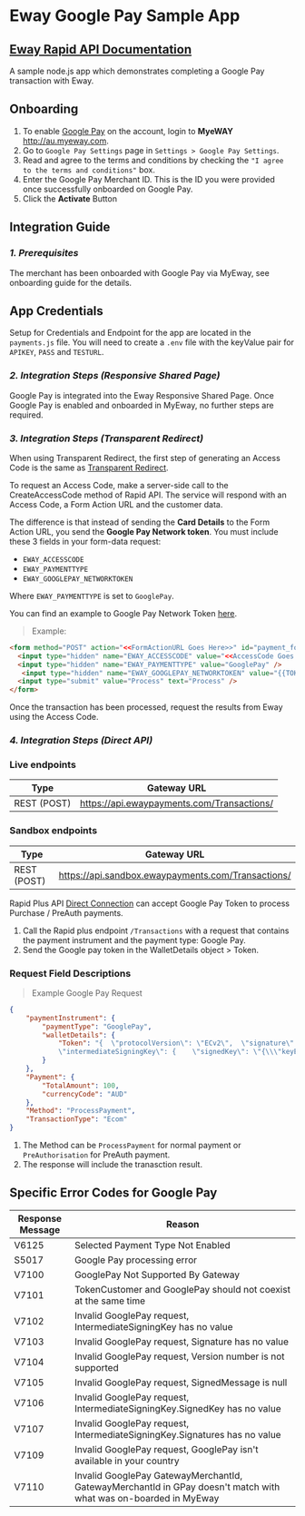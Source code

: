 # Eway Google Pay Sample App

## [Eway Rapid API Documentation](https://eway.io/api-v3/) 

A sample node.js app which demonstrates completing a Google Pay transaction with Eway.

## Onboarding

1. To enable [Google Pay](https://developers.google.com/pay/api/web/overview) on the account, login to **MyeWAY** http://au.myeway.com.
2. Go to `Google Pay Settings` page in `Settings > Google Pay Settings`.
3. Read and agree to the terms and conditions by checking the `"I agree to the terms and conditions"` box.
4. Enter the Google Pay Merchant ID. This is the ID you were provided once successfully onboarded on Google Pay. 
5. Click the **Activate** Button


## Integration  Guide

### *1. Prerequisites*

The merchant has been onboarded with Google Pay via MyEway, see onboarding guide for the details.

## App Credentials
Setup for Credentials and Endpoint for the app are located in the `payments.js` file. 
You will need to create a `.env` file with the keyValue pair for `APIKEY`, `PASS` and `TESTURL`.

### *2. Integration Steps (Responsive Shared Page)*

Google Pay is integrated into the Eway Responsive Shared Page. Once Google Pay is enabled and onboarded in MyEway, no further steps are required.

### *3. Integration Steps (Transparent Redirect)*

When using Transparent Redirect, the first step of generating an Access Code is the same as [Transparent Redirect](https://eway.io/api-v3/#transparent-redirect). 

To request an Access Code, make a server-side call to the CreateAccessCode method of Rapid API. The service will respond with an Access Code, a Form Action URL and the customer data.

The difference is that instead of sending the **Card Details** to the Form Action URL, you send the **Google Pay Network token**. 
You must include these 3 fields in your form-data request: 
- `EWAY_ACCESSCODE`
- `EWAY_PAYMENTTYPE`
- `EWAY_GOOGLEPAY_NETWORKTOKEN`


Where `EWAY_PAYMENTTYPE` is set to `GooglePay`.

You can find an example to Google Pay Network Token [here](https://developers.google.com/pay/api/web/guides/resources/payment-data-cryptography#token-response-example). 



> Example: 

``` html
<form method="POST" action="<<FormActionURL Goes Here>>" id="payment_form">
  <input type="hidden" name="EWAY_ACCESSCODE" value="<<AccessCode Goes Here>>" />
  <input type="hidden" name="EWAY_PAYMENTTYPE" value="GooglePay" />
   <input type="hidden" name="EWAY_GOOGLEPAY_NETWORKTOKEN" value="{{TOKEN}}" />
  <input type="submit" value="Process" text="Process" />
</form> 
```

Once the transaction has been processed, request the results from Eway using the Access Code. 

### *4. Integration Steps (Direct API)*

### Live endpoints

Type|Gateway URL|
----------|----------|
REST (POST)|https://api.ewaypayments.com/Transactions/

### Sandbox endpoints

Type|Gateway URL|
----------|----------|
REST (POST)|https://api.sandbox.ewaypayments.com/Transactions/

Rapid Plus API [Direct Connection](https://eway.io/api-v3/#direct-connection) can accept Google Pay Token to process Purchase / PreAuth payments. 
1. Call the Rapid plus endpoint `/Transactions` with a request that contains the payment instrument and the payment type: Google Pay. 
2. Send the Google pay token in the WalletDetails object > Token.

### Request Field Descriptions

> Example Google Pay Request

```json
{
    "paymentInstrument": {
        "paymentType": "GooglePay",
        "walletDetails": {
            "Token": "{  \"protocolVersion\": \"ECv2\",  \"signature\": \"MEQCIH6Q4OwQ0jAceFEkGF0JID6sJNXxOEi4r+mA7biRxqBQAiAondqoUpU\/bdsrAOpZIsrHQS9nwiiNwOrr24RyPeHA0Q\\u003d\\u003d\",  
            \"intermediateSigningKey\": {    \"signedKey\": \"{\\\"keyExpiration\\\":\\\"1542323393147\\\",\\\"keyValue\\\":\\\"MFkwEwYHKoZIzj0CAQYIKoZIzj0DAQcDQgAE\/1+3HBVSbdv+j7NaArdgMyoSAM43yRydzqdg1TxodSzA96Dj4Mc1EiKroxxunavVIvdxGnJeFViTzFvzFRxyCw\\\\u003d\\\\u003d\\\"}\",    \"signatures\": [ \"MEYCIQCO2EIi48s8VTH+ilMEpoXLFfkxAwHjfPSCVED\/QDSHmQIhALLJmrUlNAY8hDQRV\/y1iKZGsWpeNmIP+z+tCQHQxP0v\" ]  },  \"signedMessage\": \"{\\\"tag\\\":\\\"jpGz1F1Bcoi\/fCNxI9n7Qrsw7i7KHrGtTf3NrRclt+U\\\\u003d\\\",\\\"ephemeralPublicKey\\\":\\\"BJatyFvFPPD21l8\/uLP46Ta1hsKHndf8Z+tAgk+DEPQgYTkhHy19cF3h\/bXs0tWTmZtnNm+vlVrKbRU9K8+7cZs\\\\u003d\\\",\\\"encryptedMessage\\\":\\\"mKOoXwi8OavZ\\\"}\"}"
        }
    },
    "Payment": {
        "TotalAmount": 100,
        "currencyCode": "AUD"
    },
    "Method": "ProcessPayment",
    "TransactionType": "Ecom"
}
```
1. The Method can be `ProcessPayment` for normal payment or `PreAuthorisation` for PreAuth payment. 
2. The response will include the tranasction result. 


## Specific Error Codes for Google Pay

Response Message|Reason
---|---
V6125|Selected Payment Type Not Enabled
S5017|Google Pay processing error
V7100|GooglePay Not Supported By Gateway
V7101|TokenCustomer and GooglePay should not coexist at the same time
V7102|Invalid GooglePay request, IntermediateSigningKey has no value
V7103|Invalid GooglePay request, Signature has no value
V7104|Invalid GooglePay request, Version number is not supported
V7105|Invalid GooglePay request, SignedMessage is null
V7106|Invalid GooglePay request, IntermediateSigningKey.SignedKey has no value
V7107|Invalid GooglePay request, IntermediateSigningKey.Signatures has no value
V7109|Invalid GooglePay request, GooglePay isn't available in your country
V7110|Invalid GooglePay GatewayMerchantId, GatewayMerchantId in GPay doesn't match with what was on-boarded in MyEway
